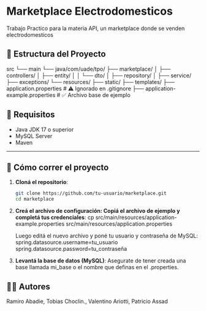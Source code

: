 # Marketplace Electrodomesticos
 Trabajo Practico para la materia API, un marketplace donde se venden electrodomesticos

## 📁 Estructura del Proyecto
src └── main └── java/com/uade/tpo/ ├── marketplace/ │ ├── controllers/ │ ├── entity/ │ │ └── dto/ │ ├── repository/ │ ├── service/ ├── exceptions/ └── resources/ ├── static/ ├── templates/ ├── application.properties # ⚠️ Ignorado en .gitignore ├── application-example.properties # ✅ Archivo base de ejemplo

## 🧪 Requisitos

- Java JDK 17 o superior
- MySQL Server
- Maven

---

## 🚀 Cómo correr el proyecto

1. **Cloná el repositorio**:
   ```bash
   git clone https://github.com/tu-usuario/marketplace.git
   cd marketplace
   
2. **Creá el archivo de configuración: Copiá el archivo de ejemplo y completá tus credenciales**:
   cp src/main/resources/application-example.properties src/main/resources/application.properties

   Luego editá el nuevo archivo y poné tu usuario y contraseña de MySQL:
   spring.datasource.username=tu_usuario
   spring.datasource.password=tu_contraseña

3. **Levantá la base de datos (MySQL)**:
   Asegurate de tener creada una base llamada mi_base o el nombre que definas en el .properties.

## 🧑‍💻 Autores
Ramiro Abadie, Tobias Choclin., Valentino Ariotti, Patricio Assad
